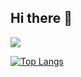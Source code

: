 ## Hi there 👋
<img src="https://capsule-render.vercel.app/api?type=rect&color=000000&height=200&section=header&text=Hello!&fontSize=70&fontColor=FF6984&desc=I%20do%20:)&descAlignY=70&descAlign=62&descSize=20&fontAlignY=35&fontAlign=35&fontColor=FF69B4" />

[![Top Langs](https://github-readme-stats.vercel.app/api/top-langs/?username=JINHYEOKKK&layout=compact&langs_count=8&card_width=320&theme=default)](https://github.com/anuraghazra/github-readme-stats)

<!--
**JINHYEOKKK/JINHYEOKKK** is a ✨ _special_ ✨ repository because its `README.md` (this file) appears on your GitHub profile.

Here are some ideas to get you started:

- 🔭 I’m currently working on ...
- 🌱 I’m currently learning ...
- 👯 I’m looking to collaborate on ...
- 🤔 I’m looking for help with ...
- 💬 Ask me about ...
- 📫 How to reach me: ...
- 😄 Pronouns: ...
- ⚡ Fun fact: ...
-->
